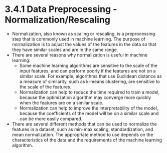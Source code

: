 # 3.4.1 Data Preprocessing - Normalization/Rescaling

- Normalization, also known as scaling or rescaling, is a preprocessing step that is commonly used in machine learning. The purpose of normalization is to adjust the values of the features in the data so that they have similar scales and are in the same range.
- There are several reasons why normalization is useful in machine learning:
    - Some machine learning algorithms are sensitive to the scale of the input features, and can perform poorly if the features are not on a similar scale. For example, algorithms that use Euclidean distance as a measure of similarity, such as k-means clustering, are sensitive to the scale of the features.
    - Normalization can help to reduce the time required to train a model, because the optimization algorithm may converge more quickly when the features are on a similar scale.
    - Normalization can help to improve the interpretability of the model, because the coefficients of the model will be on a similar scale and can be more easily compared.
- There are several different methods that can be used to normalize the features in a dataset, such as min-max scaling, standardization, and mean normalization. The appropriate method to use depends on the characteristics of the data and the requirements of the machine learning algorithm.